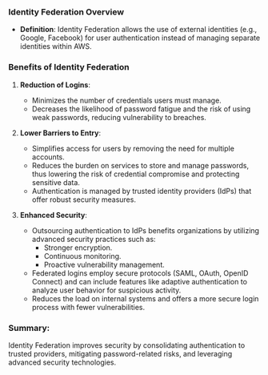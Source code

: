 ### **Identity Federation Overview**

- **Definition**: Identity Federation allows the use of external identities (e.g., Google, Facebook) for user authentication instead of managing separate identities within AWS.

### **Benefits of Identity Federation**

1. **Reduction of Logins**:
   - Minimizes the number of credentials users must manage.
   - Decreases the likelihood of password fatigue and the risk of using weak passwords, reducing vulnerability to breaches.

2. **Lower Barriers to Entry**:
   - Simplifies access for users by removing the need for multiple accounts.
   - Reduces the burden on services to store and manage passwords, thus lowering the risk of credential compromise and protecting sensitive data.
   - Authentication is managed by trusted identity providers (IdPs) that offer robust security measures.

3. **Enhanced Security**:
   - Outsourcing authentication to IdPs benefits organizations by utilizing advanced security practices such as:
     - Stronger encryption.
     - Continuous monitoring.
     - Proactive vulnerability management.
   - Federated logins employ secure protocols (SAML, OAuth, OpenID Connect) and can include features like adaptive authentication to analyze user behavior for suspicious activity.
   - Reduces the load on internal systems and offers a more secure login process with fewer vulnerabilities.

### **Summary**:
Identity Federation improves security by consolidating authentication to trusted providers, mitigating password-related risks, and leveraging advanced security technologies.

